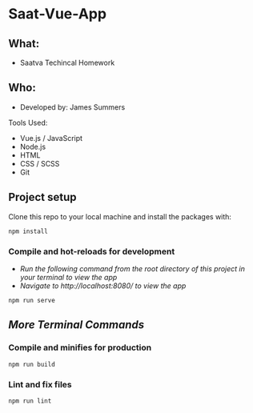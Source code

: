 # Saat-Vue-App

## What: 
- Saatva Techincal Homework 


## Who:
- Developed by: James Summers


Tools Used: 
  - Vue.js / JavaScript
  - Node.js
  - HTML
  - CSS / SCSS
  - Git

## Project setup
Clone this repo to your local machine and install the packages with: 
```
npm install
```

### Compile and hot-reloads for development
- *Run the following command from the root directory of this project in your terminal to view the app*
- *Navigate to http://localhost:8080/ to view the app*
```
npm run serve
```

## *More Terminal Commands*
### Compile and minifies for production
```
npm run build
```
### Lint and fix files
```
npm run lint
```
